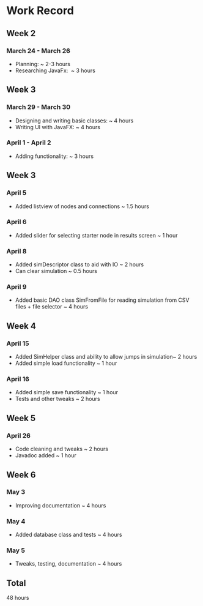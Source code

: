# Work Record

## Week 2 
### March 24 - March 26
+ Planning:  ~ 2-3 hours
+ Researching JavaFx:  ~ 3 hours

## Week 3
### March 29 - March 30
+ Designing and writing basic classes:  ~ 4 hours
+ Writing UI with JavaFX: ~ 4 hours

### April 1 - April 2
+ Adding functionality: ~ 3 hours

## Week 3
### April 5
+ Added listview of nodes and connections ~ 1.5 hours

### April 6
+ Added slider for selecting starter node in results screen ~ 1 hour 

### April 8
+ Added simDescriptor class to aid with IO ~ 2 hours
+ Can clear simulation ~ 0.5 hours 

### April 9
+ Added basic DAO class SimFromFile for reading simulation from CSV files + file selector ~ 4 hours

## Week 4
### April 15
+ Added SimHelper class and ability to allow jumps in simulation~ 2 hours
+ Added simple load functionality ~ 1 hour

### April 16
+ Added simple save functionality ~ 1 hour
+ Tests and other tweaks ~ 2 hours

## Week 5
### April 26
+ Code cleaning and tweaks ~ 2 hours
+ Javadoc added ~ 1 hour

## Week 6
### May 3
+ Improving documentation ~ 4 hours

### May 4
+ Added database class and tests ~ 4 hours

### May 5
+ Tweaks, testing, documentation ~ 4 hours

## Total 
48 hours
